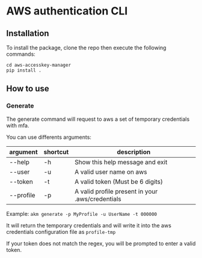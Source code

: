 # AWS authentication CLI

## Installation

To install the package, clone the repo then execute the following commands:

```shell
cd aws-accesskey-manager
pip install .
```

## How to use

### Generate

The generate command will request to aws a set of temporary credentials with mfa.

You can use differents arguments:

| argument  | shortcut | description                                      |
| --------- | -------- | ------------------------------------------------ |
| --help    | -h       | Show this help message and exit                  |
| --user    | -u       | A valid user name on aws                         |
| --token   | -t       | A valid token (Must be 6 digits)                 |
| --profile | -p       | A valid profile present in your .aws/credentials |

Example: `akm generate -p MyProfile -u UserName -t 000000`

It will return the temporary credentials and will write it into the aws credentials configuration file as `profile-tmp`

If your token does not match the regex, you will be prompted to enter a valid token.

